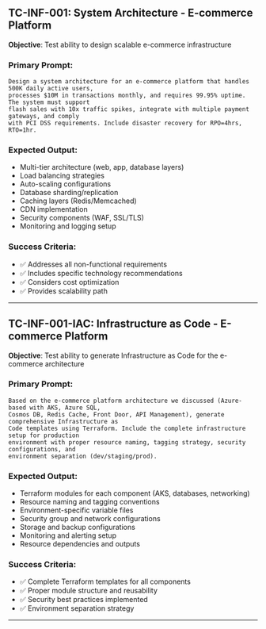 ## TC-INF-001: System Architecture - E-commerce Platform
**Objective**: Test ability to design scalable e-commerce infrastructure

### Primary Prompt:
```
Design a system architecture for an e-commerce platform that handles 500K daily active users, 
processes $10M in transactions monthly, and requires 99.95% uptime. The system must support 
flash sales with 10x traffic spikes, integrate with multiple payment gateways, and comply 
with PCI DSS requirements. Include disaster recovery for RPO=4hrs, RTO=1hr.
```

### Expected Output:
- Multi-tier architecture (web, app, database layers)
- Load balancing strategies
- Auto-scaling configurations
- Database sharding/replication
- Caching layers (Redis/Memcached)
- CDN implementation
- Security components (WAF, SSL/TLS)
- Monitoring and logging setup

### Success Criteria:
- ✅ Addresses all non-functional requirements
- ✅ Includes specific technology recommendations
- ✅ Considers cost optimization
- ✅ Provides scalability path

---

## TC-INF-001-IAC: Infrastructure as Code - E-commerce Platform
**Objective**: Test ability to generate Infrastructure as Code for the e-commerce architecture

### Primary Prompt:
```
Based on the e-commerce platform architecture we discussed (Azure-based with AKS, Azure SQL, 
Cosmos DB, Redis Cache, Front Door, API Management), generate comprehensive Infrastructure as 
Code templates using Terraform. Include the complete infrastructure setup for production 
environment with proper resource naming, tagging strategy, security configurations, and 
environment separation (dev/staging/prod).
```

### Expected Output:
- Terraform modules for each component (AKS, databases, networking)
- Resource naming and tagging conventions
- Environment-specific variable files
- Security group and network configurations
- Storage and backup configurations
- Monitoring and alerting setup
- Resource dependencies and outputs

### Success Criteria:
- ✅ Complete Terraform templates for all components
- ✅ Proper module structure and reusability
- ✅ Security best practices implemented
- ✅ Environment separation strategy

---